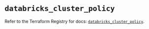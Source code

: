 # `databricks_cluster_policy`

Refer to the Terraform Registry for docs: [`databricks_cluster_policy`](https://registry.terraform.io/providers/databricks/databricks/1.64.0/docs/resources/cluster_policy).
